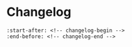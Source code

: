 # Changelog

```{include} ../../../CHANGELOG
:start-after: <!-- changelog-begin -->
:end-before: <!-- changelog-end -->
```
